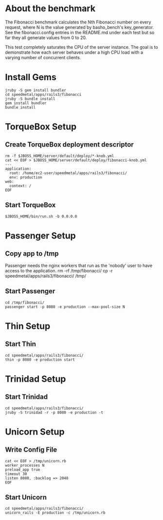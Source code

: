 # About the benchmark

The Fibonacci benchmark calculates the Nth Fibonacci number on every
request, where N is the value generated by basho_bench's
key_generator. See the fibonacci.config entries in the README.md under
each test but so far they all generate values from 0 to 20.

This test completely saturates the CPU of the server instance. The
goal is to demonstrate how each server behaves under a high CPU load
with a varying number of concurrent clients.

# Install Gems
    jruby -S gem install bundler
    cd speedmetal/apps/rails3/fibonacci
    jruby -S bundle install
    gem install bundler
    bundle install


# TorqueBox Setup

## Create TorqueBox deployment descriptor
    rm -f $JBOSS_HOME/server/default/deploy/*-knob.yml
    cat << EOF > $JBOSS_HOME/server/default/deploy/fibonacci-knob.yml
    ---
    application:
      root: /home/ec2-user/speedmetal/apps/rails3/fibonacci/
      env: production
    web:
      context: /
    EOF
## Start TorqueBox
    $JBOSS_HOME/bin/run.sh -b 0.0.0.0


# Passenger Setup

## Copy app to /tmp
Passenger needs the nginx workers that run as the 'nobody' user
to have access to the application.
    rm -rf /tmp/fibonacci/
    cp -r speedmetal/apps/rails3/fibonacci/ /tmp/

## Start Passenger
    cd /tmp/fibonacci/
    passenger start -p 8080 -e production --max-pool-size N


# Thin Setup

## Start Thin
    cd speedmetal/apps/rails3/fibonacci/
    thin -p 8080 -e production start


# Trinidad Setup

## Start Trinidad
    cd speedmetal/apps/rails3/fibonacci/
    jruby -S trinidad -r -p 8080 -e production -t


# Unicorn Setup

## Write Config File
    cat << EOF > /tmp/unicorn.rb
    worker_processes N
    preload_app true
    timeout 30
    listen 8080, :backlog => 2048
    EOF

## Start Unicorn
    cd speedmetal/apps/rails3/fibonacci/
    unicorn_rails -E production -c /tmp/unicorn.rb
